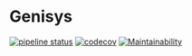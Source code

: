 # Genisys


[![pipeline status](https://gitlab.com/jon67/igenisys/badges/master/pipeline.svg)](https://gitlab.com/jon67/igenisys/commits/master)
[![codecov](https://codecov.io/gh/ivanplex/genisys/branch/master/graph/badge.svg)](https://codecov.io/gh/ivanplex/genisys)
[![Maintainability](https://api.codeclimate.com/v1/badges/c996e20d01c68b2d30a8/maintainability)](https://codeclimate.com/github/ivanplex/genisys/maintainability)

